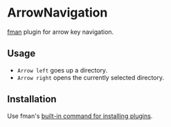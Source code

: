 # ArrowNavigation
[fman](https://fman.io) plugin for arrow key navigation.

## Usage
 * `Arrow left` goes up a directory.
 * `Arrow right` opens the currently selected directory.

## Installation
Use fman's
[built-in command for installing plugins](https://fman.io/docs/installing-plugins).